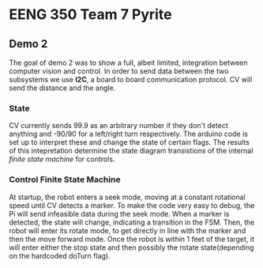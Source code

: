 # EENG 350 Team 7 Pyrite
## Demo 2
The goal of demo 2 was to show a full, albeit limited, integration between computer vision and control. In order to send data between the two subsystems we use **I2C**, a board to board communication protocol. CV will send the distance and the angle. 
### State
CV currently sends 99.9 as an arbitrary number if they don't detect anything and -90/90 for a left/right turn respectively. The arduino code is set up to interpret these and change the state of certain flags. The results of this intepretation determine the state diagram transistions of the internal *finite state machine* for controls.
### Control Finite State Machine
At startup, the robot enters a seek mode, moving at a constant rotational speed until CV detects a marker. To make the code very easy to debug, the Pi will send infeasible data during the seek mode. When a marker is detected, the state will change, indicating a transition in the FSM. Then, the robot will enter its rotate mode, to get directly in line with the marker and then the move forward mode. Once the robot is within 1 feet of the target, it will enter either the stop state and then possibly the rotate state(depending on the hardcoded doTurn flag).
